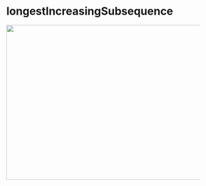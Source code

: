 # longestIncreasingSubsequence

<p align="center">
  <img width="720" height="405" src="https://github.com/QossayRidi/longestIncreasingSubsequence/assets/59481839/f54c335d-f2c3-4263-80b8-d5033f17d7a0">
</p>

